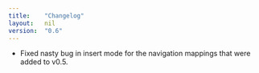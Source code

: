 ```yaml
---
title:    "Changelog"
layout:   nil
version:  "0.6"
---
```

*   Fixed nasty bug in insert mode for the navigation mappings that were
    added to v0.5.
